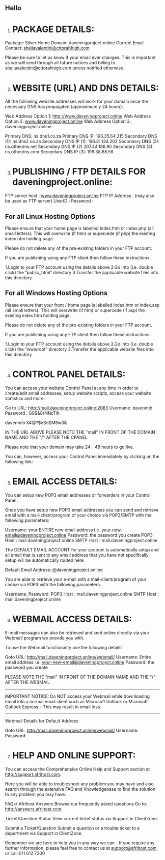 
## Hello

1. PACKAGE DETAILS:
   ==================================================

Package: Silver Home
Domain: daveningproject.online
Current Email Contact: sheilavalentini@cttorahhigh.com

Please be sure to let us know if your email ever changes. This is important as we will send through all future notices and billing to sheilavalentini@cttorahhigh.com unless notified otherwise.


2. WEBSITE (URL) AND DNS DETAILS:
   ==================================================

All the following website addresses will work for your domain once the necessary DNS has propagated (approximately 24 hours):

Web Address Option 1: http://www.daveningproject.online
Web Address Option 2: www.daveningproject.online
Web Address Option 3: daveningproject.online

Primary DNS:
ns.dns1.co.za
Primary DNS IP:	196.35.64.215
Secondary DNS (1):	ns.dns2.co.za
Secondary DNS IP (1):	196.31.134.202
Secondary DNS (2):	ns.otherdns.net
Secondary DNS IP (2)
207.44.188.90
Secondary DNS (3):	ns.otherdns.com
Secondary DNS IP (3):	196.38.88.56

3. PUBLISHING / FTP DETAILS FOR daveningproject.online:
   ==================================================

FTP server host : www.daveningproject.online
FTP IP Address : (may also be used as FTP server)
UserID :
Password :


For all Linux Hosting Options
-----------------------------------
Please ensure that your home page is labelled index.htm or index.php (all small letters). This will overwrite (if htm) or supercede (if php) the existing index.htm holding page.

Please do not delete any of the pre-existing folders in your FTP account.

If you are publishing using any FTP client then follow these instructions:

1.Login to your FTP account using the details above
2.Go into (i.e. double click) the “public_html” directory
3.Transfer the applicable website files into this directory


For all Windows Hosting Options
----------------------------------- 
Please ensure that your front / home page is labelled index.htm or index.asp (all small letters). This will overwrite (if htm) or supercede (if asp) the existing index.htm holding page.

Please do not delete any of the pre-existing folders in your FTP account.

If you are publishing using any FTP client then follow these instructions:

1.Login to your FTP account using the details above
2.Go into (i.e. double click) the “wwwroot” directory
3.Transfer the applicable website files into this directory


4. CONTROL PANEL DETAILS:
   ==================================================

You can access your website Control Panel at any time in order to create/edit email addresses, setup website scripts, access your website statistics and more.

Go to URL: http://mail.daveningproject.online:2083
Username: davenmib
Password : G9$&8rNNcTlh

davenmib
X4@?$eSnSM8w3&

IN THE URL ABOVE PLEASE NOTE THE "mail" IN FRONT OF THE DOMAIN NAME AND THE "/" AFTER THE CPANEL

Please note that your domain may take 24 - 48 hours to go live.

You can, however, access your Control Panel immediately by clicking on the following link:



5. EMAIL ACCESS DETAILS:
   ==================================================

You can setup new POP3 email addresses or forwarders in your Control Panel.

Once you have setup new POP3 email addresses you can send and retrieve email with a mail-client/program of your choice via POP3/SMTP with the following parameters:

Username: your ENTIRE new email address i.e. your-new-email@daveningproject.online
Password: the password you create
POP3 Host : mail.daveningproject.online
SMTP Host : mail.daveningproject.online

The DEFAULT EMAIL ACCOUNT for your account is automatically setup and all email that is sent to any email address that you have not specifically setup will be automatically routed here.

Default Email Address: @daveningproject.online

You are able to retrieve your e-mail with a mail-client/program of your choice via POP3 with the following parameters:

Username:
Password:
POP3 Host : mail.daveningproject.online
SMTP Host : mail.daveningproject.online


6. WEBMAIL ACCESS DETAILS:
   ==================================================

E-mail messages can also be retrieved and sent online directly via your Webmail program we provide you with.

To use the Webmail functionality use the following details:

Goto URL: http://mail.daveningproject.online/webmail/
Username: Entire email address i.e. your-new-email@daveningproject.online
Password: the password you create

PLEASE NOTE THE "mail" IN FRONT OF THE DOMAIN NAME AND THE "/" AFTER THE WEBMAIL

*******
IMPORTANT NOTICE: Do NOT access your Webmail while downloading email into a normal
email client such as Microsoft Outlook or Microsoft Outlook Express – This may result in email loss.
*******

Webmail Details for Default Address:

Goto URL: http://mail.daveningproject.online/webmail/
Username:
Password:


7. HELP AND ONLINE SUPPORT:
   ==================================================

You can access the Comprehensive Online Help and Support section at http://support.afrihost.com.

Here you will be able to troubleshoot any problem you may have and also search through the extensive FAQ and Knowledgebase to find the solution to any problem you may have.

FAQs/ Afrihost Answers
Browse our frequently asked questions
Go to: http://answers.afrihost.com

Ticket/Question Status
View current ticket status via Support in ClientZone.

Submit a Ticket/Question
Submit a question or a trouble ticket to a department via Support in ClientZone.

Remember we are here to help you in any way we can - If you require any further information, please feel free to contact us at support@afrihost.com or call 011 612 7200


